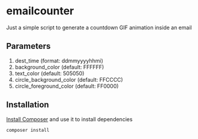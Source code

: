 # emailcounter
Just a simple script to generate a countdown GIF animation inside an email

## Parameters
1. dest_time (format: ddmmyyyyhhmi)
2. background_color (default: FFFFFF)
3. text_color (default: 505050)
4. circle_background_color (default: FFCCCC)
5. circle_foreground_color (default: FF0000)

## Installation
[Install Composer](https://getcomposer.org) and use it to install dependencies
```
composer install
```


